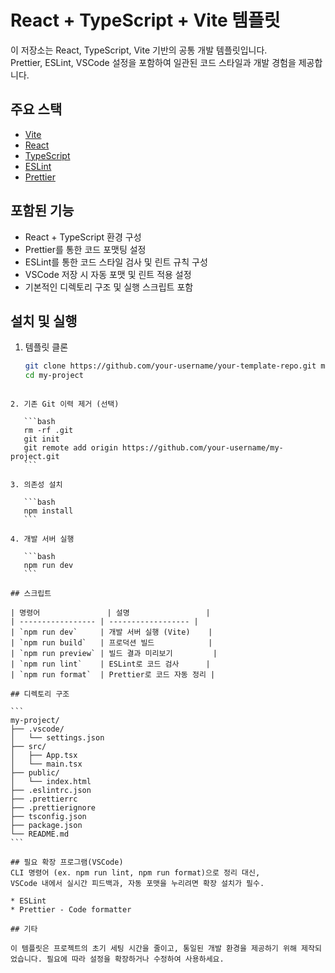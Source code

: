 # React + TypeScript + Vite 템플릿

이 저장소는 React, TypeScript, Vite 기반의 공통 개발 템플릿입니다.  
Prettier, ESLint, VSCode 설정을 포함하여 일관된 코드 스타일과 개발 경험을 제공합니다.

## 주요 스택

- [Vite](https://vitejs.dev/)
- [React](https://reactjs.org/)
- [TypeScript](https://www.typescriptlang.org/)
- [ESLint](https://eslint.org/)
- [Prettier](https://prettier.io/)

## 포함된 기능

- React + TypeScript 환경 구성
- Prettier를 통한 코드 포맷팅 설정
- ESLint를 통한 코드 스타일 검사 및 린트 규칙 구성
- VSCode 저장 시 자동 포맷 및 린트 적용 설정
- 기본적인 디렉토리 구조 및 실행 스크립트 포함

## 설치 및 실행

1. 템플릿 클론
   ```bash
   git clone https://github.com/your-username/your-template-repo.git my-project
   cd my-project
````

2. 기존 Git 이력 제거 (선택)

   ```bash
   rm -rf .git
   git init
   git remote add origin https://github.com/your-username/my-project.git
   ```

3. 의존성 설치

   ```bash
   npm install
   ```

4. 개발 서버 실행

   ```bash
   npm run dev
   ```

## 스크립트

| 명령어               | 설명                 |
| ----------------- | ------------------ |
| `npm run dev`     | 개발 서버 실행 (Vite)    |
| `npm run build`   | 프로덕션 빌드            |
| `npm run preview` | 빌드 결과 미리보기         |
| `npm run lint`    | ESLint로 코드 검사      |
| `npm run format`  | Prettier로 코드 자동 정리 |

## 디렉토리 구조

```
my-project/
├── .vscode/
│   └── settings.json
├── src/
│   ├── App.tsx
│   └── main.tsx
├── public/
│   └── index.html
├── .eslintrc.json
├── .prettierrc
├── .prettierignore
├── tsconfig.json
├── package.json
└── README.md
```

## 필요 확장 프로그램(VSCode)
CLI 명령어 (ex. npm run lint, npm run format)으로 정리 대신,
VSCode 내에서 실시간 피드백과, 자동 포맷을 누리려면 확장 설치가 필수.

* ESLint
* Prettier - Code formatter

## 기타

이 템플릿은 프로젝트의 초기 세팅 시간을 줄이고, 통일된 개발 환경을 제공하기 위해 제작되었습니다. 필요에 따라 설정을 확장하거나 수정하여 사용하세요.

